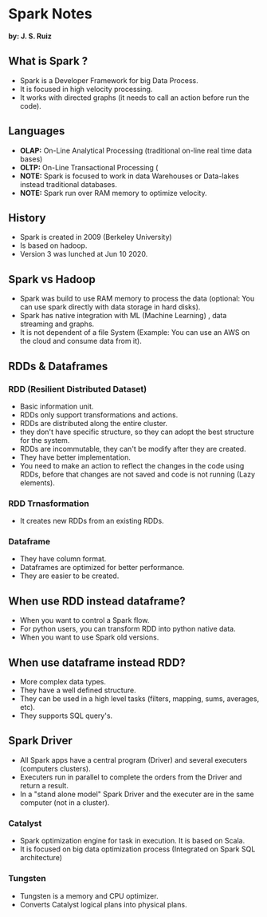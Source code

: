 # Spark Notes 
**by: J. S. Ruiz**
## What is Spark ?
- Spark is a Developer Framework for big Data Process.
- It is focused in high velocity processing.
- It works with directed graphs (it needs to call an action before run the code).
## Languages
- **OLAP:** On-Line Analytical Processing (traditional on-line real time data bases)
- **OLTP:**  On-Line Transactional Processing (
- **NOTE:** Spark is focused to work in  data Warehouses or Data-lakes instead traditional databases.
- **NOTE:** Spark run over RAM memory to optimize velocity.
## History
- Spark is created in 2009 (Berkeley University)
- Is based on hadoop.
- Version 3 was lunched at Jun 10 2020.
## Spark vs Hadoop
- Spark was build to use RAM memory to process the data (optional: You can use spark directly with data storage in hard disks).
- Spark has native integration with ML (Machine Learning) , data streaming and graphs.
- It is not dependent of a file System (Example: You can use an AWS on the cloud and consume data from it).
## RDDs & Dataframes
### RDD (Resilient Distributed Dataset)
- Basic information unit.
- RDDs only support transformations and actions.
- RDDs are distributed along the entire cluster.
- they don't have specific structure, so they can adopt the best structure for the system.
- RDDs are incommutable, they can't be modify after they are created.
- They have better implementation. 
- You need to make an action to reflect the changes in the code using RDDs, before that changes are not saved and code is not running (Lazy elements).
### RDD Trnasformation
- It creates new RDDs from an existing RDDs.
### Dataframe
- They have column format.
- Dataframes are optimized for better performance.
- They are easier to be created.
## When use RDD instead dataframe?
- When you want to control a Spark flow.
- For python users, you can transform RDD into python native data.
- When you want to use Spark old versions.
## When use dataframe instead RDD?
- More complex data types.
- They have a well defined structure.
- They can be used in a high level tasks (filters, mapping, sums, averages, etc).
- They supports SQL query's.
## Spark Driver
- All Spark apps have a central program (Driver) and several executers (computers clusters).
- Executers run in parallel to complete the orders from the Driver and return a result.
- In a "stand alone model" Spark Driver and the executer are in the same computer (not in a cluster).
### Catalyst
- Spark optimization engine for task in execution. It is based on Scala.
- It is focused on big data optimization process (Integrated on Spark SQL architecture)
### Tungsten 
- Tungsten is a memory and CPU optimizer.
- Converts Catalyst logical plans into physical plans.

  
  









